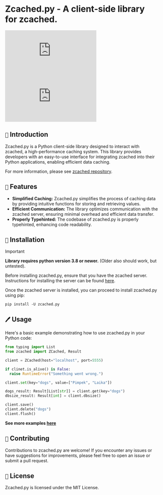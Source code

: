# Zcached.py - A client-side library for zcached.

![commits](https://img.shields.io/github/commit-activity/w/xXenvy/zcached.py?style=for-the-badge&color=%2315b328)
![license](https://img.shields.io/github/license/xXenvy/zcached.py?style=for-the-badge&color=%2315b328)

## `📜` Introduction
Zcached.py is a Python client-side library designed to interact with zcached, a high-performance caching system.
This library provides developers with an easy-to-use interface for integrating zcached into their Python applications, enabling efficient data caching.

For more information, please see [zcached repository](https://github.com/sectasy0/zcached).

## `🌟` Features
- **Simplified Caching:** Zcached.py simplifies the process of caching data by providing intuitive functions for storing and retrieving values.
- **Efficient Communication:** The library optimizes communication with the zcached server, ensuring minimal overhead and efficient data transfer.
- **Properly Typehinted:** The codebase of zcached.py is properly typehinted, enhancing code readability.

## `🔧` Installation
> [!IMPORTANT]  
> **Library requires python version 3.8 or newer.** (Older also should work, but untested).

Before installing zcached.py, ensure that you have the zcached server. Instructions for installing the server can be found [here](https://github.com/sectasy0/zcached).

Once the zcached server is installed, you can proceed to install zcached.py using pip:
```shell
pip install -U zcached.py
```

## `🖊️` Usage
Here's a basic example demonstrating how to use zcached.py in your Python code:
```py
from typing import List
from zcached import ZCached, Result

client = ZCached(host="localhost", port=5555)

if clinet.is_alive() is False:
  raise RuntimeError("Something went wrong.")

client.set(key="dogs", value=["Pimpek", "Laika"])

dogs_result: Result[List[str]] = client.get(key="dogs")
dbsize_result: Result[int] = client.dbsize()

client.save()
client.delete("dogs")
client.flush()
```
**See more examples [here](https://github.com/xXenvy/zcached.py/tree/master/examples)**

## `👥` Contributing
Contributions to zcached.py are welcome!
If you encounter any issues or have suggestions for improvements, please feel free to open an issue or submit a pull request.

## `📕` License
Zcached.py is licensed under the MIT License.
